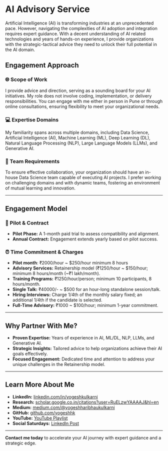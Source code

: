 # AI Advisory Service

Artificial Intelligence (AI) is transforming industries at an unprecedented pace. However, navigating the complexities of AI adoption and integration requires expert guidance. With a decent understanding of AI related technologies and years of hands-on experience, I provide organizations with the strategic-tactical advice they need to unlock their full potential in the AI domain.

## Engagement Approach

### 🌐 Scope of Work
I provide advice and direction, serving as a sounding board for your AI initiatives. My role does not involve coding, implementation, or delivery responsibilities. You can engage with me either in person in Pune or through online consultations, ensuring flexibility to meet your organizational needs.

### 💻 Expertise Domains
My familiarity spans across multiple domains, including Data Science, Artificial Intelligence (AI), Machine Learning (ML), Deep Learning (DL), Natural Language Processing (NLP), Large Language Models (LLMs), and Generative AI. 

### 📍 Team Requirements
To ensure effective collaboration, your organization should have an in-house Data Science team capable of executing AI projects. I prefer working on challenging domains and with dynamic teams, fostering an environment of mutual learning and innovation.

---

## Engagement Model

### 🤝 Pilot & Contract
- **Pilot Phase:** A 1-month paid trial to assess compatibility and alignment.
- **Annual Contract:** Engagement extends yearly based on pilot success.

### ⏰ Time Commitment & Charges
- **Pilot month**: ₹2000/hour ~ $250/hour minimum 8 hours
- **Advisory Services:** Retainership model (₹1250/hour ~ $150/hour; minimum 8 hours/month (~₹1 lakh/month). 
- **Training Programs:** ₹1250/hour/person; minimum 10 participants, 8 hours/month.
- **Single Talk:** ₹40000/- ~ $500 for an hour-long standalone session/talk.
- **Hiring Interviews:** Charge 1/4th of the monthly salary fixed; an additional 1/4th if the candidate is selected.
- **Full-Time Advisory:** ₹1000 ~ $100/hour; minimum 1-year commitment. 

---

## Why Partner With Me?
- **Proven Expertise:** Years of experience in AI, ML/DL, NLP, LLMs, and Generative AI.  
- **Strategic Insights:** Tailored advice to help organizations achieve their AI goals effectively.  
- **Focused Engagement:** Dedicated time and attention to address your unique challenges in the Retainership model.

---

## Learn More About Me
- **LinkedIn:** [linkedin.com/in/yogeshkulkarni](https://www.linkedin.com/in/yogeshkulkarni/)  
- **Research:** [scholar.google.co.in/citations?user=RuELzwYAAAAJ&hl=en](https://scholar.google.co.in/citations?user=RuELzwYAAAAJ&hl=en)  
- **Medium:** [medium.com/@yogeshharibhaukulkarni](https://medium.com/@yogeshharibhaukulkarni)  
- **GitHub:** [github.com/yogeshhk](https://github.com/yogeshhk)  
- **YouTube:** [YouTube Playlist](https://www.youtube.com/playlist?list=PLaTX75s8-K32lYTWtqASMHgXMLGskDq0x)  
- **Social Saturdays:** [LinkedIn Post](https://www.linkedin.com/feed/update/urn:li:activity:7147062487174070272)

---

**Contact me today** to accelerate your AI journey with expert guidance and a strategic edge.

